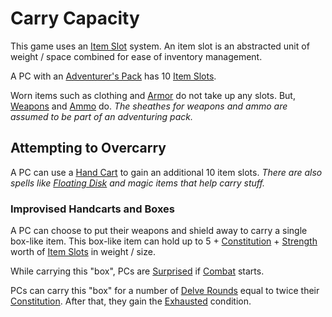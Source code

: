 # Carry Capacity

This game uses an [Item Slot](Item%20Slots.md) system. An item slot is an abstracted unit of weight / space combined for ease of inventory management.

A PC with an [Adventurer's Pack](../../Items/Gear/100%20Coins/Adventurer's%20Pack.md) has 10 [Item Slots](Item%20Slots.md).

Worn items such as clothing and [Armor](../../Items/Armor/Armor.md) do not take up any slots. But, [Weapons](../../Items/Weapons/Weapons.md) and [Ammo](../../Items/Weapon%20Properties/Ammo%20Property.md) do.
*The sheathes for weapons and ammo are assumed to be part of an adventuring pack.*

## Attempting to Overcarry

A PC can use a [Hand Cart](../../Items/Gear/25%20Coins/Hand%20Cart.md) to gain an additional 10 item slots.
*There are also spells like [Floating Disk](../../Magic/Spells/Spells%20by%20Level/Level%201/Floating%20Disk.md) and magic items that help carry stuff.*

### Improvised Handcarts and Boxes

A PC can choose to put their weapons and shield away to carry a single box-like item. This box-like item can hold up to 5 + [Constitution](../Chosen%20Statistics/Constitution.md) + [Strength](../Chosen%20Statistics/Strength.md) worth of [Item Slots](Item%20Slots.md) in weight / size.

While carrying this "box", PCs are [Surprised](../../Game%20Procedures/Conditions/Surprised.md) if [Combat](../../Game%20Procedures/Combat/Combat.md) starts.

PCs can carry this "box" for a number of [Delve Rounds](../../Game%20Procedures/Core%20Procedures/Round.md#Delve%20Round) equal to twice their [Constitution](../Chosen%20Statistics/Constitution.md). After that, they gain the [Exhausted](../../Game%20Procedures/Conditions/Exhausted.md) condition.
